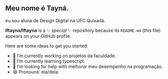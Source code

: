 ## Meu nome é Tayná.
eu sou aluna de Design Digital na UFC Quixadá.


**lftayna/lftayna** is a ✨ _special_ ✨ repository because its `README.md` (this file) appears on your GitHub profile.

Here are some ideas to get you started:

- 🔭 I’m currently working on projetos da faculdade.
- 🌱 I’m currently learning typescript.
- 🤔 I’m looking for help with melhorar meu desempenho na programação.
- 😄 Pronouns: ela/dela.
  

